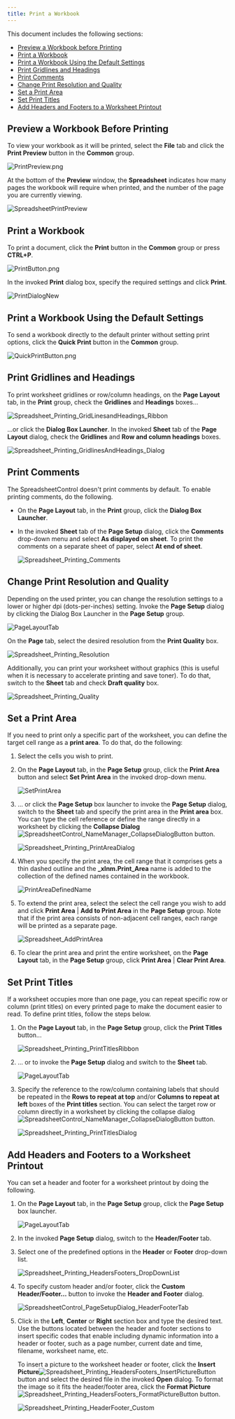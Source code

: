 ```yaml
---
title: Print a Workbook
---
```

This document includes the following sections:
* [Preview a Workbook before Printing](#preview)
* [Print a Workbook](#print)
* [Print a Workbook Using the Default Settings](#printdefault)
* [Print Gridlines and Headings](#printgridlines)
* [Print Comments](#comments)
* [Change Print Resolution and Quality](#quality)
* [Set a Print Area](#printarea)
* [Set Print Titles](#printtitles)
* [Add Headers and Footers to a Worksheet Printout](#headersfooters)

<a name="preview"/>

## Preview a Workbook Before Printing
To view your workbook as it will be printed, select the **File** tab and click the **Print Preview** button in the **Common** group. 

![PrintPreview.png](../../../images/Img21126.png)

At the bottom of the **Preview** window, the **Spreadsheet** indicates how many pages the workbook will require when printed, and the number of the page you are currently viewing.

![SpreadsheetPrintPreview](../../../images/Img22329.png)

<a name="print"/>

## Print a Workbook
To print a document, click the **Print** button in the **Common** group or press **CTRL+P**.

![PrintButton.png](../../../images/Img21127.png)

In the invoked **Print** dialog box, specify the required settings and click **Print**.

![PrintDialogNew](../../../images/Img22337.png)

<a name="printdefault"/>

## Print a Workbook Using the Default Settings
To send a workbook directly to the default printer without setting print options, click the **Quick Print** button in the **Common** group.

![QuickPrintButton.png](../../../images/Img21129.png)

<a name="printgridlines"/>

## Print Gridlines and Headings
To print worksheet gridlines or row/column headings, on the **Page Layout** tab, in the **Print** group, check the **Gridlines** and **Headings** boxes...

![Spreadsheet_Printing_GridLinesandHeadings_Ribbon](../../../images/Img128812.png)

...or click the **Dialog Box Launcher**. In the invoked **Sheet** tab of the **Page Layout** dialog, check the **Gridlines** and **Row and column headings** boxes.

![Spreadsheet_Printing_GridlinesAndHeadings_Dialog](../../../images/Img128813.png)

<a name="comments"/>

## Print Comments
The SpreadsheetControl doesn't print comments by default. To enable printing comments, do the following.
* On the **Page Layout** tab, in the **Print** group, click the **Dialog Box Launcher**.
* In the invoked **Sheet** tab of the **Page Setup** dialog, click the **Comments** drop-down menu and select **As displayed on sheet**. To print the comments on a separate sheet of paper, select **At end of sheet**.
	
	![Spreadsheet_Printing_Comments](../../../images/Img128814.png)

<a name="quality"/>

## Change Print Resolution and Quality
Depending on the used printer, you can change the resolution settings to a lower or higher dpi (dots-per-inches) setting. Invoke the **Page Setup** dialog by clicking the Dialog Box Launcher in the **Page Setup** group.

![PageLayoutTab](../../../images/Img22352.png)

On the **Page** tab, select the desired resolution from the **Print Quality** box.

![Spreadsheet_Printing_Resolution](../../../images/Img128815.png)

Additionally, you can print your worksheet without graphics (this is useful when it is necessary to accelerate printing and save toner). To do that, switch to the **Sheet** tab and check **Draft quality** box.

![Spreadsheet_Printing_Quality](../../../images/Img128816.png)

<a name="printarea"/>

## Set a Print Area
If you need to print only a specific part of the worksheet, you can define the target cell range as a **print area**. To do that, do the following:
1. Select the cells you wish to print.
2. On the **Page Layout** tab, in the **Page Setup** group, click the **Print Area** button and select **Set Print Area** in the invoked drop-down menu.
	
	![SetPrintArea](../../../images/Img23915.png)
3. ... or click the **Page Setup** box launcher to invoke the **Page Setup** dialog, switch to the **Sheet** tab and specify the print area in  the **Print area** box. You can type the cell reference or define the range directly in a worksheet by clicking the **Collapse Dialog** ![SpreadsheetControl_NameManager_CollapseDialogButton](../../../images/Img23805.png) button.
	
	![Spreadsheet_Printing_PrintAreaDialog](../../../images/Img128783.png)
4. When you specify the print area, the cell range that it comprises gets a thin dashed outline and the **_xlnm.Print_Area** name is added to the collection of the defined names contained in the workbook.
	
	![PrintAreaDefinedName](../../../images/Img23916.png)
5. To extend the print area, select the select the cell range you wish to add and click **Print Area** | **Add to Print Area** in the **Page Setup** group. Note that if the print area consists of non-adjacent cell ranges, each range will be printed as a separate page.
	
	![Spreadsheet_AddPrintArea](../../../images/Img24979.png)
6. To clear the print area and print the entire worksheet, on the **Page Layout** tab, in the **Page Setup** group, click **Print Area** | **Clear Print Area**.

<a name="printtitles"/>

## Set Print Titles
If a worksheet occupies more than one page, you can repeat specific row or column (print titles) on every printed page to make the document easier to read. To define print titles, follow the steps below.
1. On the **Page Layout** tab, in the **Page Setup** group, click the **Print Titles** button...
	
	![Spreadsheet_Printing_PrintTitlesRibbon](../../../images/Img128781.png)
2. ... or  to invoke the **Page Setup** dialog and switch to the **Sheet** tab.
	 
	
	![PageLayoutTab](../../../images/Img22352.png)
3. Specify the reference to the row/column containing labels that should be repeated in the **Rows to repeat at top** and/or **Columns to repeat at left** boxes of the **Print titles** section. You can select the target row or column directly in a worksheet by clicking the collapse dialog ![SpreadsheetControl_NameManager_CollapseDialogButton](../../../images/Img23805.png) button.
	
	![Spreadsheet_Printing_PrintTitlesDialog](../../../images/Img128782.png)

<a name="headersfooters"/>

## Add Headers and Footers to a Worksheet Printout
You can set a header and footer for a worksheet printout by doing the following.
1. On the **Page Layout** tab, in the **Page Setup** group, click the **Page Setup** box launcher.
	
	![PageLayoutTab](../../../images/Img22352.png)
2. In the invoked **Page Setup** dialog, switch to the **Header/Footer** tab.
3. Select one of the predefined options in the **Header** or **Footer** drop-down list.
	
	![Spreadsheet_Printing_HeadersFooters_DropDownList](../../../images/Img128784.png)
4. To specify custom header and/or footer, click the **Custom Header/Footer...** button to invoke the **Header and Footer** dialog.
	 
	
	![SpreadsheetControl_PageSetupDialog_HeaderFooterTab](../../../images/Img118187.png)
5. Click in the **Left**, **Center**  or **Right** section box and type the desired text. Use the buttons located between the header and footer sections to insert specific codes that enable including dynamic information into a header or footer, such as a page number, current date and time, filename, worksheet name, etc.
	
	To insert a picture to the worksheet header or footer, click the **Insert Picture**![Spreadsheet_Printing_HeadersFooters_InsertPictureButton](../../../images/Img128786.png) button and select the desired file in the invoked **Open** dialog. To format the image so it fits the header/footer area, click the **Format Picture**![Spreadsheet_Printing_HeadersFooters_FormatPictureButton](../../../images/Img128787.png) button.
	
	![Spreadsheet_Printing_HeaderFooter_Custom](../../../images/Img128785.png)